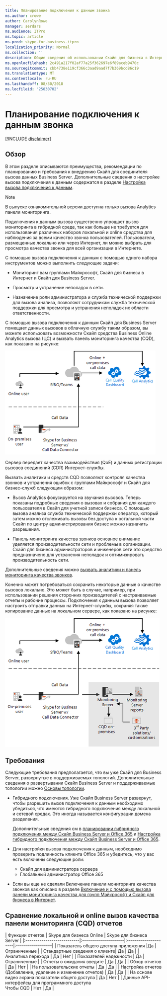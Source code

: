 ```yaml
---
title: Планирование подключения к данным звонка
ms.author: crowe
author: CarolynRowe
manager: serdars
ms.audience: ITPro
ms.topic: article
ms.prod: skype-for-business-itpro
localization_priority: Normal
ms.collection: ''
description: Общие сведения об использовании Скайп для бизнеса в Интернет средства телеметрии для отслеживания локальной реализации в гибридном сценарии.
ms.openlocfilehash: 2c491a217f02af77a25f362697e6f89aceb9470c
ms.sourcegitcommit: cbb4738e119cf366c3aad9aad7f7b369bcd86c19
ms.translationtype: MT
ms.contentlocale: ru-RU
ms.lasthandoff: 08/30/2018
ms.locfileid: "25030702"
---
```

# <a name="plan-call-data-connector"></a>Планирование подключения к данным звонка

[!INCLUDE [disclaimer](../disclaimer.md)]

## <a name="overview"></a>Обзор
В этом разделе описываются преимущества, рекомендации по планированию и требования к внедрению Скайп для соединителя вызова данных Business Server. Дополнительные сведения о настройке вызова подключения к данным содержатся в разделе [Настройка вызова подключения к данным](configure-call-data-connector.md).

> [!NOTE]
> В выпуске ознакомительной версии доступна только вызова Analytics панели мониторинга.

Подключения к данным вызова существенно упрощает вызов мониторинга в гибридной среде, так как больше не требуется для использования различных наборов локальной и online средства для наблюдения за всеми качество звонка пользователей. Пользователи, размещенные локально или через Интернет, ли можно выбрать для просмотра качества звонка для всей организации в Интернете.

С помощью вызова подключения к данным с помощью одного набора инструментов можно выполнить следующие задачи:

- Мониторинг вам группами Майкрософт, Скайп для бизнеса в Интернет и Скайп для Business Server.

- Просмотр и устранение неполадок в сети.

- Назначение роли администратора и служба технической поддержки для вызова анализа, позволяют сотрудникам служба технической поддержки для просмотра и устранения неполадок их области ответственности. 

С помощью вызова подключения к данным Скайп для Business Server помещает данных вызовов в облачную службу таким образом, вы можете использовать возможности Скайп средства Business Online Analytics вызова (ЦС) и вызвать панель мониторинга качества (CQD), как показано на рисунке:

![Облако SfB голосовой почты](../../sfbserver2019/media/call-data-connector-plan-1.png)

Сервер передает качества взаимодействия (QoE) и данных регистрации вызовов соединений (CDR) Интернет-службы.

Вызвать аналитики и средств CQD позволяют контроля качества звонков и устранения ошибок с группами Майкрософт и Скайп для бизнес-служб следующим образом:

- Вызов Analytics фокусируется на звучания вызовов. Теперь показаны подробные сведения о вызовах и собрания для каждого пользователя в Скайп для учетной записи бизнеса.  С помощью вызова анализа служба технической поддержки оператор, который затем можно отслеживать вызовы без доступа к остальной части Скайп по центру администрирования бизнес можно назначить разрешения.

- Панель мониторинга качества звонков основное внимание уделяется производительности сети и проблемы в организации. Скайп для бизнеса администраторов и инженеров сети это средство предназначено для устранения неполадок и оптимизировать производительность сети.

Дополнительные сведения можно [вызвать аналитики и панель мониторинга качества звонков](https://docs.microsoft.com/en-us/SkypeForBusiness/using-call-quality-in-your-organization/difference-between-call-analytics-and-call-quality-dashboard).

Конечно может потребоваться сохранить некоторые данные о качестве вызовов локально. Это может быть в случае, например, при использовании решения сторонних производителей с настраиваемые отчеты и рабочие процессы.  Подключения к данным вызова позволяет настроить отправки данных на Интернет-службы, сохраняя также копирование данных на локальном сервере, как показано на рисунке:

![Облако SfB голосовой почты](../../sfbserver2019/media/call-data-connector-plan-2.png)


## <a name="requirements"></a>Требования

Следующие требования предполагается, что вы уже Скайп для Business Server, развернутые в поддерживаемых топологий.  Дополнительные сведения о развертывании Скайп Business Server и поддерживаемые топологии можно [Основы топологии](https://docs.microsoft.com/en-us/SkypeForBusiness/plan-your-deployment/topology-basics/topology-basics).

- Гибридного подключения. Уже Скайп Business Server развернут, чтобы разрешить вызов подключения к данным необходимо убедиться, что имеются гибридного подключения между локальной и сетевой средах. Это иногда называется конфигурации домена разделения. 

   Дополнительные сведения см в [планировании гибридного подключения между Скайп Business Server и Office 365](plan-hybrid-connectivity.md) и [Настройка гибридного подключения между Скайп Business Server и Office 365](configure-hybrid-connectivity.md).

- Для настройки вызова подключения к данным, необходимо проверить подлинность клиента Office 365 и убедитесь, что у вас есть включены следующие роли:

   - Скайп для администратора сервера 
   - Глобальный администратор Office 365 

- Если вы еще не сделали Включение панели мониторинга качества звонков как описано в разделе [Включение и с помощью вызова панели мониторинга качества для групп Майкрософт и Скайп для бизнеса в Интернет](/microsoftteams/turning-on-and-using-call-quality-dashboard).

## <a name="comparison-of-on-premises-and-online-call-quality-dashboard-cqd-reports"></a>Сравнение локальной и online вызов качества панели мониторинга (CQD) отчетов

| Функции отчетов | Skype для бизнеса Online | Skype для бизнеса Server   |
|:---------------------------|:---------------------|:---------------------|:------------------|
| Показатель общего доступа приложения |Да | Ограниченные |
| Стандартные сведения о клиенте| Да | Да |
| Аналитика перехода | Да | Нет |
| Показателей надежности | Да | Ограниченные |
| Отчеты о ожидания введите | Да | Да |
| Обзор отчетов | Да | Нет |
| На пользовательские отчеты | Да | Да |
| Настройка отчетов <br> (Добавление, удаление и изменение отчетов) | Да | Да |
| На основе видео экрана показатели общего доступа | Да | Нет |
| Данные API-интерфейсы для программного доступа <br> Чтобы CQD | Нет | Да |



















